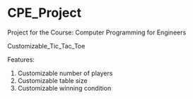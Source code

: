 # CPE_Project

Project for the Course: Computer Programming for Engineers

Customizable_Tic_Tac_Toe

Features: 
1. Customizable number of players
2. Customizable table size
3. Customizable winning condition
